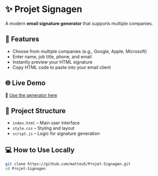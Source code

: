 # ✨ Projet Signagen

A modern **email signature generator** that supports multiple companies.

## 🚀 Features

- Choose from multiple companies (e.g., Google, Apple, Microsoft)
- Enter name, job title, phone, and email
- Instantly preview your HTML signature
- Copy HTML code to paste into your email client

## 🌐 Live Demo

🔗 [Use the generator here](https://mattou5.github.io/Projet-Signagen/)

## 📁 Project Structure

- `index.html` – Main user interface
- `style.css` – Styling and layout
- `script.js` – Logic for signature generation

## 💻 How to Use Locally

```bash
git clone https://github.com/mattou5/Projet-Signagen.git
cd Projet-Signagen
